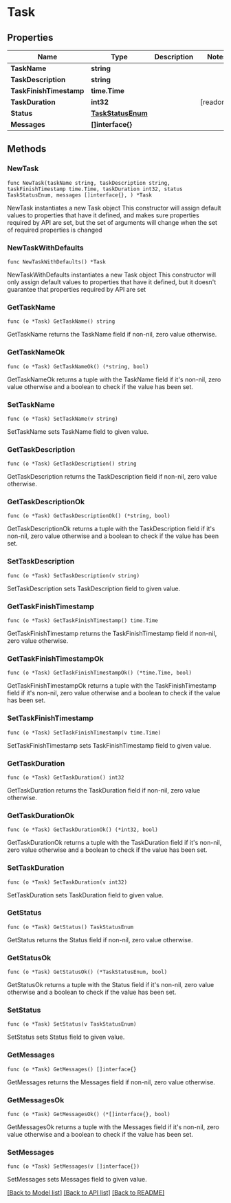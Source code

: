 # Task

## Properties

Name | Type | Description | Notes
------------ | ------------- | ------------- | -------------
**TaskName** | **string** |  | 
**TaskDescription** | **string** |  | 
**TaskFinishTimestamp** | **time.Time** |  | 
**TaskDuration** | **int32** |  | [readonly] 
**Status** | [**TaskStatusEnum**](TaskStatusEnum.md) |  | 
**Messages** | **[]interface{}** |  | 

## Methods

### NewTask

`func NewTask(taskName string, taskDescription string, taskFinishTimestamp time.Time, taskDuration int32, status TaskStatusEnum, messages []interface{}, ) *Task`

NewTask instantiates a new Task object
This constructor will assign default values to properties that have it defined,
and makes sure properties required by API are set, but the set of arguments
will change when the set of required properties is changed

### NewTaskWithDefaults

`func NewTaskWithDefaults() *Task`

NewTaskWithDefaults instantiates a new Task object
This constructor will only assign default values to properties that have it defined,
but it doesn't guarantee that properties required by API are set

### GetTaskName

`func (o *Task) GetTaskName() string`

GetTaskName returns the TaskName field if non-nil, zero value otherwise.

### GetTaskNameOk

`func (o *Task) GetTaskNameOk() (*string, bool)`

GetTaskNameOk returns a tuple with the TaskName field if it's non-nil, zero value otherwise
and a boolean to check if the value has been set.

### SetTaskName

`func (o *Task) SetTaskName(v string)`

SetTaskName sets TaskName field to given value.


### GetTaskDescription

`func (o *Task) GetTaskDescription() string`

GetTaskDescription returns the TaskDescription field if non-nil, zero value otherwise.

### GetTaskDescriptionOk

`func (o *Task) GetTaskDescriptionOk() (*string, bool)`

GetTaskDescriptionOk returns a tuple with the TaskDescription field if it's non-nil, zero value otherwise
and a boolean to check if the value has been set.

### SetTaskDescription

`func (o *Task) SetTaskDescription(v string)`

SetTaskDescription sets TaskDescription field to given value.


### GetTaskFinishTimestamp

`func (o *Task) GetTaskFinishTimestamp() time.Time`

GetTaskFinishTimestamp returns the TaskFinishTimestamp field if non-nil, zero value otherwise.

### GetTaskFinishTimestampOk

`func (o *Task) GetTaskFinishTimestampOk() (*time.Time, bool)`

GetTaskFinishTimestampOk returns a tuple with the TaskFinishTimestamp field if it's non-nil, zero value otherwise
and a boolean to check if the value has been set.

### SetTaskFinishTimestamp

`func (o *Task) SetTaskFinishTimestamp(v time.Time)`

SetTaskFinishTimestamp sets TaskFinishTimestamp field to given value.


### GetTaskDuration

`func (o *Task) GetTaskDuration() int32`

GetTaskDuration returns the TaskDuration field if non-nil, zero value otherwise.

### GetTaskDurationOk

`func (o *Task) GetTaskDurationOk() (*int32, bool)`

GetTaskDurationOk returns a tuple with the TaskDuration field if it's non-nil, zero value otherwise
and a boolean to check if the value has been set.

### SetTaskDuration

`func (o *Task) SetTaskDuration(v int32)`

SetTaskDuration sets TaskDuration field to given value.


### GetStatus

`func (o *Task) GetStatus() TaskStatusEnum`

GetStatus returns the Status field if non-nil, zero value otherwise.

### GetStatusOk

`func (o *Task) GetStatusOk() (*TaskStatusEnum, bool)`

GetStatusOk returns a tuple with the Status field if it's non-nil, zero value otherwise
and a boolean to check if the value has been set.

### SetStatus

`func (o *Task) SetStatus(v TaskStatusEnum)`

SetStatus sets Status field to given value.


### GetMessages

`func (o *Task) GetMessages() []interface{}`

GetMessages returns the Messages field if non-nil, zero value otherwise.

### GetMessagesOk

`func (o *Task) GetMessagesOk() (*[]interface{}, bool)`

GetMessagesOk returns a tuple with the Messages field if it's non-nil, zero value otherwise
and a boolean to check if the value has been set.

### SetMessages

`func (o *Task) SetMessages(v []interface{})`

SetMessages sets Messages field to given value.



[[Back to Model list]](../README.md#documentation-for-models) [[Back to API list]](../README.md#documentation-for-api-endpoints) [[Back to README]](../README.md)


